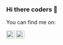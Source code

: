 ### Hi there coders 👋

You can find me on:

[<img src="http://cdn.jsdelivr.net/npm/simple-icons@v3/icons/linkedin.svg" width="22">](https://www.linkedin.com/in/mileta-dulovic/)
[<img src="http://cdn.jsdelivr.net/npm/simple-icons@v3/icons/stackoverflow.svg" width="22">](https://stackoverflow.com/users/10765428/mileta-dulovic?tab=profile)

<!--
**M1ck0/M1ck0** is a ✨ _special_ ✨ repository because its `README.md` (this file) appears on your GitHub profile.

Here are some ideas to get you started:

- 🔭 I’m currently working on ...
- 🌱 I’m currently learning ...
- 👯 I’m looking to collaborate on ...
- 🤔 I’m looking for help with ...
- 💬 Ask me about ...
- 📫 How to reach me: ...
- 😄 Pronouns: ...
- ⚡ Fun fact: ...
-->
